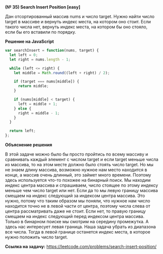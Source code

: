 **(№ 35) Search Insert Position [easy]**

Дан отсортированный массив nums и число target.
Нужно найти число target в массиве и вернуть индекс места, на котором оно стоит.
Если такого числа нет, вернуть индекс места, на котором бы оно стояло, если бы его вставили по порядку.

**Решение на JavaScript**

```javascript
var searchInsert = function(nums, target) {
  let left = 0;
  let right = nums.length - 1;

  while (left <= right) {
    let middle = Math.round((left + right) / 2);

    if (target === nums[middle]) {
      return middle;
    }

    if (nums[middle] < target) {
      left = middle + 1;
    } else {
      right = middle - 1;
    }
  }

  return left;
};
```

**Объяснение решения**

В этой задаче можно было бы просто пройтись по всему массиву и сравнивать каждый элемент с числом target и если target меньше числа из массива, то на этом месте должно было стоять число target. Но мы не знаем длину массива, возможно нужное нам место находится в конце, а массив очень длинный, это займет много времени. Поэтому здесь используется что-то похожее на бинарный поиск. Мы находим индекс центра массива и спрашиваем, число стоящее по этому индексу меньше чем число target или нет. Если да то мы левую границу массива смещаем на индекс следующий за индексом центра массива. Это нужно, потому что таким образом мы поняли, что нужное нам число находится точно не в левой части от центра, поэтому числа слева от центра рассматривать даже не стоит. Если нет, то правую границу смещаем на индекс следующий перед индексом центра массива. Только в бинарном поиске мы смотрим на середину промежутка. А здесь нас интересует левая граница. Наша задача убрать из диапазона все числа. Тогда в левой границе останется индекс места, в которое нужно положить число target.

**Ссылка на задачу:** https://leetcode.com/problems/search-insert-position/
